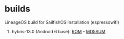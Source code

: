 # builds
LineageOS build for SailfishOS Installation (espressowifi)

1. hybris-13.0 (Android 6 base): [ROM](https://gitlab.com/linusdan/builds-lineage-espressowifi/raw/folklore/6/lineage-13.0-20200919-UNOFFICIAL-espressowifi.zip) - [MD5SUM](https://gitlab.com/linusdan/builds-lineage-espressowifi/raw/folklore/6/lineage-13.0-20200919-UNOFFICIAL-espressowifi.zip.md5sum)
